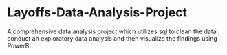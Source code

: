 # Layoffs-Data-Analysis-Project
A comprehensive data analysis project which utilizes sql to clean the data , conduct an exploratory data analysis and then visualize the findings using PowerBI
